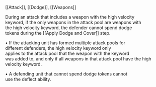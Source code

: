 [[Attack]], [[Dodge]], [[Weapons]]

During an attack that includes a weapon with the high velocity  
keyword, if the only weapons in the attack pool are weapons with  
the high velocity keyword, the defender cannot spend dodge  
tokens during the [[Apply Dodge and Cover]] step.  

• If the attacking unit has formed multiple attack pools for  
different defenders, the high velocity keyword only  
applies to the attack pool that the weapon with the keyword  
was added to, and only if all weapons in that attack pool
have the high velocity keyword.

• A defending unit that cannot spend dodge tokens cannot  
use the deflect ability.